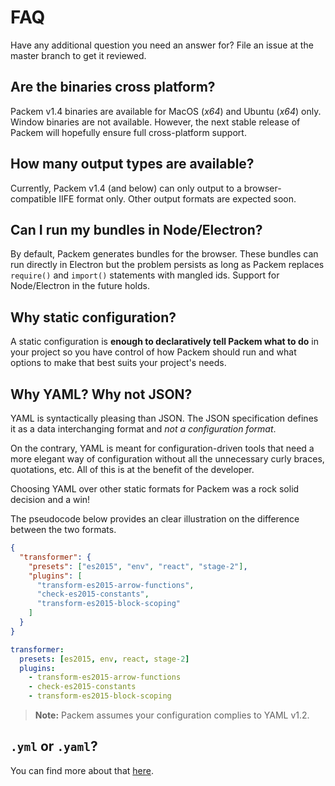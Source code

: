 # FAQ

Have any additional question you need an answer for? File an issue at the master branch to get it reviewed.

## Are the binaries cross platform?

Packem v1.4 binaries are available for MacOS (_x64_) and Ubuntu (_x64_) only. Window binaries are not available. However, the next stable release of Packem will hopefully ensure full cross-platform support.

## How many output types are available?

Currently, Packem v1.4 (and below) can only output to a browser-compatible IIFE format only. Other output formats are expected soon.

## Can I run my bundles in Node/Electron?

By default, Packem generates bundles for the browser. These bundles can run directly in Electron but the problem persists as long as Packem replaces `require()` and `import()` statements with mangled ids. Support for Node/Electron in the future holds.

## Why static configuration?

A static configuration is **enough to declaratively tell Packem what to do** in your project so you have control of how Packem should run and what options to make that best suits your project's needs.

## Why YAML? Why not JSON?

YAML is syntactically pleasing than JSON. The JSON specification defines it as a data interchanging format and _not a configuration format_.

On the contrary, YAML is meant for configuration-driven tools that need a more elegant way of configuration without all the unnecessary curly braces, quotations, etc. All of this is at the benefit of the developer.

Choosing YAML over other static formats for Packem was a rock solid decision and a win!

The pseudocode below provides an clear illustration on the difference between the two formats.

```json
{
  "transformer": {
    "presets": ["es2015", "env", "react", "stage-2"],
    "plugins": [
      "transform-es2015-arrow-functions",
      "check-es2015-constants",
      "transform-es2015-block-scoping"
    ]
  }
}
```

```yaml
transformer:
  presets: [es2015, env, react, stage-2]
  plugins:
    - transform-es2015-arrow-functions
    - check-es2015-constants
    - transform-es2015-block-scoping
```

> __Note:__ Packem assumes your configuration complies to YAML v1.2.

## `.yml` or `.yaml`?

You can find more about that [here](https://stackoverflow.com/a/22268973).
